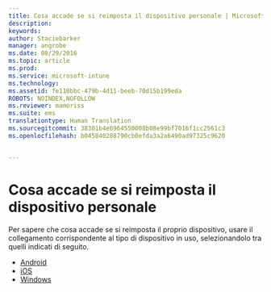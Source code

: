 ```yaml
---
title: Cosa accade se si reimposta il dispositivo personale | Microsoft Intune
description: 
keywords: 
author: Staciebarker
manager: angrobe
ms.date: 08/29/2016
ms.topic: article
ms.prod: 
ms.service: microsoft-intune
ms.technology: 
ms.assetid: fe110bbc-479b-4d11-beeb-70d15b199eda
ROBOTS: NOINDEX,NOFOLLOW
ms.reviewer: mamoriss
ms.suite: ems
translationtype: Human Translation
ms.sourcegitcommit: 38301b4e6964550008b08e99bf7016f1cc2561c3
ms.openlocfilehash: b045840288790cb0efda3a2a6490ad97325c9620


---
```



# Cosa accade se si reimposta il dispositivo personale

Per sapere che cosa accade se si reimposta il proprio dispositivo, usare il collegamento corrispondente al tipo di dispositivo in uso, selezionandolo tra quelli indicati di seguito.

- [Android](what-happens-if-you-reset-your-device-using-the-company-portal-android.md)
- [iOS](what-happens-if-you-reset-your-device-using-the-company-portal-ios.md)
- [Windows](/what-happens-if-you-reset-your-device-using-the-company-portal-windows.md)



<!--HONumber=Aug16_HO5-->


